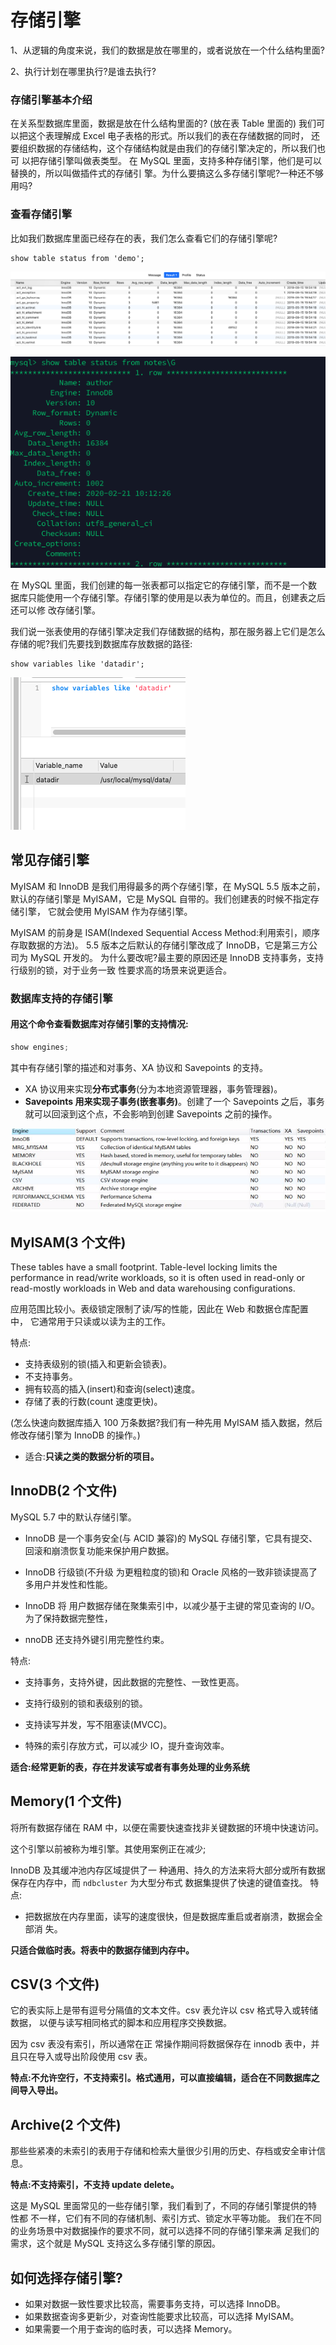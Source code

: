 # 存储引擎

1、从逻辑的角度来说，我们的数据是放在哪里的，或者说放在一个什么结构里面?

 2、执行计划在哪里执行?是谁去执行?

### 存储引擎基本介绍

在关系型数据库里面，数据是放在什么结构里面的? (放在表 Table 里面的)
我们可以把这个表理解成 Excel 电子表格的形式。所以我们的表在存储数据的同时，
还要组织数据的存储结构，这个存储结构就是由我们的存储引擎决定的，所以我们也可 以把存储引擎叫做表类型。
在 MySQL 里面，支持多种存储引擎，他们是可以替换的，所以叫做插件式的存储引 擎。为什么要搞这么多存储引擎呢?一种还不够用吗?

### 查看存储引擎

比如我们数据库里面已经存在的表，我们怎么查看它们的存储引擎呢?

```
show table status from 'demo';
```

![image-20200313201522562](assets/image-20200313201522562.png)

![image-20200315131547266](assets/image-20200315131547266.png)

在 MySQL 里面，我们创建的每一张表都可以指定它的存储引擎，而不是一个数据库只能使用一个存储引擎。存储引擎的使用是以表为单位的。而且，创建表之后还可以修 改存储引擎。

我们说一张表使用的存储引擎决定我们存储数据的结构，那在服务器上它们是怎么 存储的呢?我们先要找到数据库存放数据的路径:

```
show variables like 'datadir';
```



![image-20200313201708642](assets/image-20200313201708642.png)

## 常见存储引擎

MyISAM 和 InnoDB 是我们用得最多的两个存储引擎，在 MySQL 5.5 版本之前， 默认的存储引擎是 MyISAM，它是 MySQL 自带的。我们创建表的时候不指定存储引擎， 它就会使用 MyISAM 作为存储引擎。

MyISAM 的前身是 ISAM(Indexed Sequential Access Method:利用索引，顺序 存取数据的方法)。
5.5 版本之后默认的存储引擎改成了 InnoDB，它是第三方公司为 MySQL 开发的。 为什么要改呢?最主要的原因还是 InnoDB 支持事务，支持行级别的锁，对于业务一致 性要求高的场景来说更适合。

### 数据库支持的存储引擎

#### 用这个命令查看数据库对存储引擎的支持情况:

```java
show engines;
```

其中有存储引擎的描述和对事务、XA 协议和 Savepoints 的支持。

- XA 协议用来实现**分布式事务**(分为本地资源管理器，事务管理器)。 
- **Savepoints 用来实现子事务(嵌套事务)**。创建了一个 Savepoints 之后，事务就可以回滚到这个点，不会影响到创建 Savepoints 之前的操作。

![image-20200313204745008](assets/image-20200313204745008.png)

## MyISAM(3 个文件)

These tables have a small footprint. Table-level locking limits the performance in read/write workloads, so it is often used in read-only or read-mostly workloads in Web and data warehousing configurations.

应用范围比较小。表级锁定限制了读/写的性能，因此在 Web 和数据仓库配置中， 它通常用于只读或以读为主的工作。

特点:

- 支持表级别的锁(插入和更新会锁表)。
- 不支持事务。 
- 拥有较高的插入(insert)和查询(select)速度。
- 存储了表的行数(count 速度更快)。

(怎么快速向数据库插入 100 万条数据?我们有一种先用 MyISAM 插入数据，然后
修改存储引擎为 InnoDB 的操作。)

-  适合:**只读之类的数据分析的项目。**

## InnoDB(2 个文件)

MySQL  5.7 中的默认存储引擎。

- InnoDB 是一个事务安全(与 ACID 兼容)的 MySQL 存储引擎，它具有提交、回滚和崩溃恢复功能来保护用户数据。

- InnoDB 行级锁(不升级 为更粗粒度的锁)和 Oracle 风格的一致非锁读提高了多用户并发性和性能。
- InnoDB 将 用户数据存储在聚集索引中，以减少基于主键的常见查询的 I/O。为了保持数据完整性，

- nnoDB 还支持外键引用完整性约束。 

特点:

- 支持事务，支持外键，因此数据的完整性、一致性更高。

- 支持行级别的锁和表级别的锁。 
- 支持读写并发，写不阻塞读(MVCC)。 
- 特殊的索引存放方式，可以减少 IO，提升查询效率。 

**适合:经常更新的表，存在并发读写或者有事务处理的业务系统**

## Memory(1 个文件)

将所有数据存储在 RAM 中，以便在需要快速查找非关键数据的环境中快速访问。

这个引擎以前被称为堆引擎。其使用案例正在减少;

InnoDB 及其缓冲池内存区域提供了一 种通用、持久的方法来将大部分或所有数据保存在内存中，而 `ndbcluster` 为大型分布式 数据集提供了快速的键值查找。
特点:

- 把数据放在内存里面，读写的速度很快，但是数据库重启或者崩溃，数据会全部消 失。

**只适合做临时表。将表中的数据存储到内存中。**

## CSV(3 个文件)

它的表实际上是带有逗号分隔值的文本文件。csv 表允许以 csv 格式导入或转储数据， 以便与读写相同格式的脚本和应用程序交换数据。

因为 csv 表没有索引，所以通常在正 常操作期间将数据保存在 innodb 表中，并且只在导入或导出阶段使用 csv 表。

**特点:不允许空行，不支持索引。格式通用，可以直接编辑，适合在不同数据库之间导入导出。**

## Archive(2 个文件)

那些些紧凑的未索引的表用于存储和检索大量很少引用的历史、存档或安全审计信息。

 **特点:不支持索引，不支持 update delete。**

这是 MySQL 里面常见的一些存储引擎，我们看到了，不同的存储引擎提供的特性都 不一样，它们有不同的存储机制、索引方式、锁定水平等功能。
我们在不同的业务场景中对数据操作的要求不同，就可以选择不同的存储引擎来满 足我们的需求，这个就是 MySQL 支持这么多存储引擎的原因。

## 如何选择存储引擎?

- 如果对数据一致性要求比较高，需要事务支持，可以选择 InnoDB。
-  如果数据查询多更新少，对查询性能要求比较高，可以选择 MyISAM。 
- 如果需要一个用于查询的临时表，可以选择 Memory。